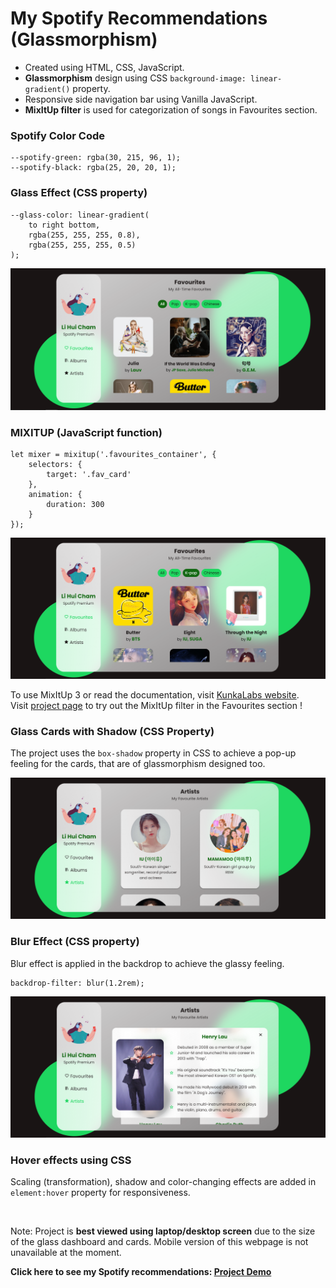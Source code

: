 # My Spotify Recommendations (Glassmorphism)

- Created using HTML, CSS, JavaScript.
- **Glassmorphism** design using CSS ```background-image: linear-gradient()``` property. 
- Responsive side navigation bar using Vanilla JavaScript.
- **MixItUp filter** is used for categorization of songs in Favourites section. 

### Spotify Color Code 

```
--spotify-green: rgba(30, 215, 96, 1);
--spotify-black: rgba(25, 20, 20, 1);
```

### Glass Effect (CSS property)

```
--glass-color: linear-gradient(
    to right bottom, 
    rgba(255, 255, 255, 0.8), 
    rgba(255, 255, 255, 0.5)
);

```

![favourites](./assets/images/project_preview/favourites.PNG)

### MIXITUP (JavaScript function)

```
let mixer = mixitup('.favourites_container', {
    selectors: {
        target: '.fav_card'
    },
    animation: {
        duration: 300
    }
});

```

![kpop](./assets/images/project_preview/kpop.PNG)

To use MixItUp 3 or read the documentation, visit [KunkaLabs website](https://www.kunkalabs.com/mixitup/).  
Visit [project page](https://lihuicham.github.io/my-spotify-recommendations/) to try out the MixItUp filter in the Favourites section !  

### Glass Cards with Shadow (CSS Property)
The project uses the ```box-shadow``` property in CSS to achieve a pop-up feeling for the cards, that are of glassmorphism designed too.  

![artists](./assets/images/project_preview/artists.PNG)


### Blur Effect (CSS property)

Blur effect is applied in the backdrop to achieve the glassy feeling.

```
backdrop-filter: blur(1.2rem);
```
![modal](./assets/images/project_preview/modal.PNG)

### Hover effects using CSS 
Scaling (transformation), shadow and color-changing effects are added in ```element:hover``` property for responsiveness. 

<br>

Note: Project is **best viewed using laptop/desktop screen** due to the size of the glass dashboard and cards. Mobile version of this webpage is not unavailable at the moment.  

**Click here to see my Spotify recommendations: [Project Demo](https://lihuicham.github.io/my-spotify-recommendations/)**
